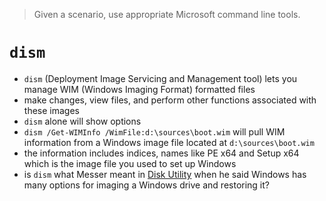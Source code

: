 > Given a scenario, use appropriate Microsoft command line tools. 

# `dism`

- `dism` (Deployment Image Servicing and Management tool) lets you manage WIM (Windows Imaging Format) formatted files
- make changes, view files, and perform other functions associated with these images
- `dism`  alone will show options 
- `dism /Get-WIMInfo /WimFile:d:\sources\boot.wim` will pull WIM information from a Windows image file located at `d:\sources\boot.wim`
- the information includes indices, names like PE x64 and Setup x64 which is the image file you used to set up Windows
- is `dism` what Messer meant in [Disk Utility](../1.9%20macOS%20utilities/Disk%20Utility.md) when he said Windows has many options for imaging a Windows drive and restoring it? 